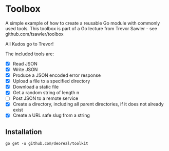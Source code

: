 # Toolbox

A simple example of how to create a reusable Go module with commonly used tools.
This toolbox is part of a Go lecture from Trevor Sawler - see github.com/tsawler/toolbox

All Kudos go to Trevor!

The included tools are:

- [X] Read JSON
- [X] Write JSON
- [X] Produce a JSON encoded error response
- [X] Upload a file to a specified directory
- [X] Download a static file
- [X] Get a random string of length n
- [ ] Post JSON to a remote service 
- [X] Create a directory, including all parent directories, if it does not already exist
- [X] Create a URL safe slug from a string

## Installation

`go get -u github.com/deoreal/toolkit`
